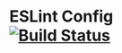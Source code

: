 # ESLint Config <br /> [![Build Status](https://travis-ci.org/giovannicalo/eslint-config.svg?branch=master)](https://travis-ci.org/giovannicalo/eslint-config)
